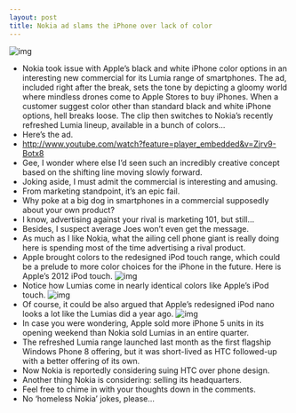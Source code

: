 ```yaml
---
layout: post
title: Nokia ad slams the iPhone over lack of color
---
```

![img](http://media.idownloadblog.com/wp-content/uploads/2012/10/Nokia-ad-iPhone-colors.jpg)
* Nokia took issue with Apple’s black and white iPhone color options in an interesting new commercial for its Lumia range of smartphones. The ad, included right after the break, sets the tone by depicting a gloomy world where mindless drones come to Apple Stores to buy iPhones. When a customer suggest color other than standard black and white iPhone options, hell breaks loose. The clip then switches to Nokia’s recently refreshed Lumia lineup, available in a bunch of colors…
* Here’s the ad.
* http://www.youtube.com/watch?feature=player_embedded&v=Zjrv9-Botx8
* Gee, I wonder where else I’d seen such an incredibly creative concept based on the shifting line moving slowly forward.
* Joking aside, I must admit the commercial is interesting and amusing.
* From marketing standpoint, it’s an epic fail.
* Why poke at a big dog in smartphones in a commercial supposedly about your own product?
* I know, advertising against your rival is marketing 101, but still…
* Besides, I suspect average Joes won’t even get the message.
* As much as I like Nokia, what the ailing cell phone giant is really doing here is spending most of the time advertising a rival product.
* Apple brought colors to the redesigned iPod touch range, which could be a prelude to more color choices for the iPhone in the future. Here is Apple’s 2012 iPod touch.
![img](http://media.idownloadblog.com/wp-content/uploads/2012/09/2012-iPod-touch-colors-five-up-flat.jpg)
* Notice how Lumias come in nearly identical colors like Apple’s iPod touch.
![img](http://media.idownloadblog.com/wp-content/uploads/2012/09/Nokia-Lumia-820-colors.jpg)
* Of course, it could be also argued that Apple’s redesigned iPod nano looks a lot like the Lumias did a year ago.
![img](http://media.idownloadblog.com/wp-content/uploads/2012/09/2012-iPod-nano-colors-001.jpg)
* In case you were wondering, Apple sold more iPhone 5 units in its opening weekend than Nokia sold Lumias in an entire quarter.
* The refreshed Lumia range launched last month as the first flagship Windows Phone 8 offering, but it was short-lived as HTC followed-up with a better offering of its own.
* Now Nokia is reportedly considering suing HTC over phone design.
* Another thing Nokia is considering: selling its headquarters.
* Feel free to chime in with your thoughts down in the comments.
* No ‘homeless Nokia’ jokes, please…

